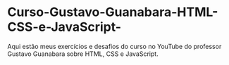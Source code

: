 # Curso-Gustavo-Guanabara-HTML-CSS-e-JavaScript-
Aqui estão meus exercícios e desafios do curso no YouTube do professor Gustavo Guanabara sobre HTML, CSS  e JavaScript.
